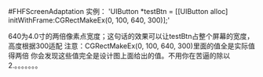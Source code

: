 #FHFScreenAdaptation
实例：
'UIButton *testBtn = [[UIButton alloc] initWithFrame:CGRectMakeEx(0, 100, 640, 300)];'

640为4.0寸的两倍像素点宽度；这句话的效果可以让testBtn占整个屏幕的宽度，高度根据300适配
注意：CGRectMakeEx(0, 100, 640, 300)里面的值全是实际值得两倍
你会发现这些值完全是设计图上面给出的值。不用你在苦逼的除以2.。。。。。。。
